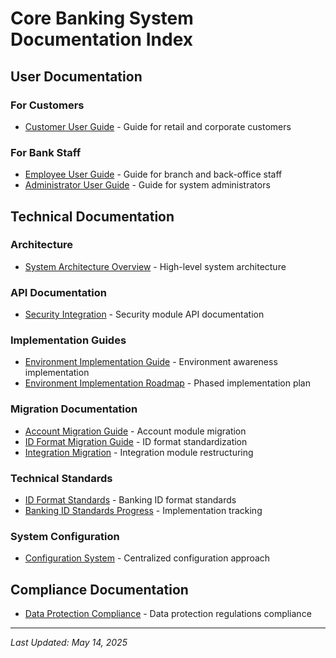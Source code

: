 # Core Banking System Documentation Index

## User Documentation

### For Customers
- [Customer User Guide](user_manuals/customer_user_guide.md) - Guide for retail and corporate customers

### For Bank Staff
- [Employee User Guide](user_manuals/employee_user_guide.md) - Guide for branch and back-office staff
- [Administrator User Guide](user_manuals/admin_user_guide.md) - Guide for system administrators

## Technical Documentation

### Architecture
- [System Architecture Overview](architecture_diagrams/system_architecture_overview.md) - High-level system architecture

### API Documentation
- [Security Integration](api_guides/security_integration.md) - Security module API documentation

### Implementation Guides
- [Environment Implementation Guide](implementation_guides/environment_implementation_guide.md) - Environment awareness implementation
- [Environment Implementation Roadmap](implementation-guides/environment_implementation_roadmap.md) - Phased implementation plan

### Migration Documentation
- [Account Migration Guide](migration-guides/account_migration_guide.md) - Account module migration
- [ID Format Migration Guide](migration-guides/id_format_migration_guide.md) - ID format standardization
- [Integration Migration](migration-guides/integration_migration.md) - Integration module restructuring

### Technical Standards
- [ID Format Standards](technical-standards/id_format_standards.md) - Banking ID format standards
- [Banking ID Standards Progress](technical-standards/banking_id_standards_progress.md) - Implementation tracking

### System Configuration
- [Configuration System](system-configuration/configuration.md) - Centralized configuration approach

## Compliance Documentation
- [Data Protection Compliance](compliance-certificates/data_protection_compliance.md) - Data protection regulations compliance

---

*Last Updated: May 14, 2025*
